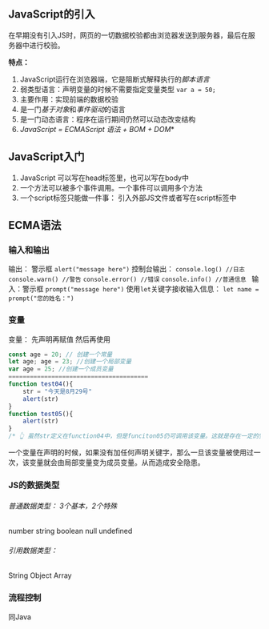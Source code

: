 ## JavaScript的引入
在早期没有引入JS时，网页的一切数据校验都由浏览器发送到服务器，最后在服务器中进行校验。

**特点：**
1. JavaScript运行在浏览器端，它是阻断式解释执行的*脚本语言*
2. 弱类型语言：声明变量的时候不需要指定变量类型    `var a = 50;` 
3. 主要作用：实现前端的数据校验
4. 是一门*基于对象*和*事件驱动*的语言
5. 是一门动态语言：程序在运行期间仍然可以动态改变结构
6. *JavaScript = ECMAScript 语法 + BOM + DOM**

## JavaScript入门
1. JavaScript 可以写在head标签里，也可以写在body中
2. 一个方法可以被多个事件调用。一个事件可以调用多个方法
3. 一个script标签只能做一件事： 引入外部JS文件或者写在script标签中

## ECMA语法
### 输入和输出

输出：
	警示框 `alert("message here")`
	控制台输出：
		`console.log() //日志`
		`console.warn() //警告`
		`console.error() //错误`
		`console.info() //普通信息 `
输入：警示框 `prompt("message here")`
	使用`let`关键字接收输入信息： `let name = prompt("您的姓名：")`
### 变量

变量： 先声明再赋值 然后再使用
```js
const age = 20; // 创建一个常量
let age; age = 23; //创建一个局部变量
var age = 25; //创建一个成员变量
=======================================
function test04(){
	str = "今天是8月29号"
	alert(str)
}
function test05(){
	alert(str)
}
/* 👆 虽然str定义在function04中，但是funciton05仍可调用该变量。这就是存在一定的安全隐患。 */
```
一个变量在声明的时候，如果没有加任何声明关键字，那么一旦该变量被使用过一次，该变量就会由局部变量变为成员变量。从而造成安全隐患。
### JS的数据类型
###### 普通数据类型： 3个基本，2个特殊
number
string
boolean
null
undefined
###### 引用数据类型：
String 
Object
Array

### 流程控制 
同Java

